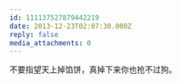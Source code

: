 ```yaml
---
id: 111137527879442219
date: 2013-12-23T02:07:30.000Z
reply: false
media_attachments: 0
---
```


不要指望天上掉馅饼，真掉下来你也抢不过狗。

